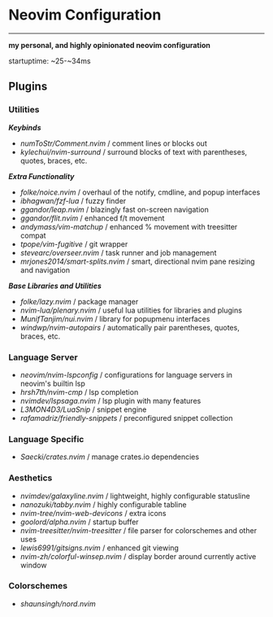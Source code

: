 # Neovim Configuration
---
**my personal, and highly opinionated neovim configuration**

startuptime: ~25-~34ms

## Plugins

### Utilities

***Keybinds***

 - *numToStr/Comment.nvim* / comment lines or blocks out
 - *kylechui/nvim-surround* / surround blocks of text with parentheses, quotes, braces, etc.

***Extra Functionality***

 - *folke/noice.nvim* / overhaul of the notify, cmdline, and popup interfaces
 - *ibhagwan/fzf-lua* / fuzzy finder
- *ggandor/leap.nvim* / blazingly fast on-screen navigation
- *ggandor/flit.nvim* / enhanced f/t movement
- *andymass/vim-matchup* / enhanced % movement with treesitter compat
- *tpope/vim-fugitive* / git wrapper
- *stevearc/overseer.nvim* / task runner and job management
- *mrjones2014/smart-splits.nvim* / smart, directional nvim pane resizing and navigation

***Base Libraries and Utilities***

- *folke/lazy.nvim* / package manager
- *nvim-lua/plenary.nvim* / useful lua utilities for libraries and plugins
- *MunifTanjim/nui.nvim* / library for popupmenu interfaces
- *windwp/nvim-autopairs* / automatically pair parentheses, quotes, braces, etc.

### Language Server

- *neovim/nvim-lspconfig* / configurations for language servers in neovim's builtin lsp
- *hrsh7th/nvim-cmp* / lsp completion
- *nvimdev/lspsaga.nvim* / lsp plugin with many features
- *L3MON4D3/LuaSnip* / snippet engine
- *rafamadriz/friendly-snippets* / preconfigured snippet collection

### Language Specific

- *Saecki/crates.nvim* / manage crates.io dependencies

### Aesthetics

- *nvimdev/galaxyline.nvim* / lightweight, highly configurable statusline
- *nanozuki/tabby.nvim* / highly configurable tabline
- *nvim-tree/nvim-web-devicons* / extra icons
- *goolord/alpha.nvim* / startup buffer
- *nvim-treesitter/nvim-treesitter* / file parser for colorschemes and other uses
- *lewis6991/gitsigns.nvim* / enhanced git viewing
- *nvim-zh/colorful-winsep.nvim* / display border around currently active window

### Colorschemes

- *shaunsingh/nord.nvim*
